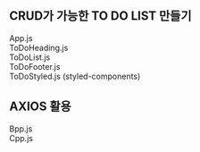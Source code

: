 
## CRUD가 가능한 TO DO LIST 만들기 
App.js <br>
ToDoHeading.js <br>
ToDoList.js <br>
ToDoFooter.js <br>
ToDoStyled.js (styled-components) <br>

## AXIOS 활용
Bpp.js<br/>
Cpp.js
